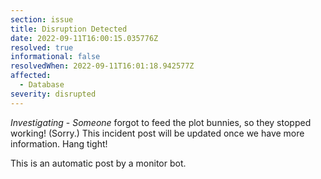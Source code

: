 ```yaml
---
section: issue
title: Disruption Detected
date: 2022-09-11T16:00:15.035776Z
resolved: true
informational: false
resolvedWhen: 2022-09-11T16:01:18.942577Z
affected:
  - Database
severity: disrupted
---
```

*Investigating* - _Someone_ forgot to feed the plot bunnies, so they stopped working! (Sorry.) This incident post will be updated once we have more information. Hang tight!

This is an automatic post by a monitor bot.
        